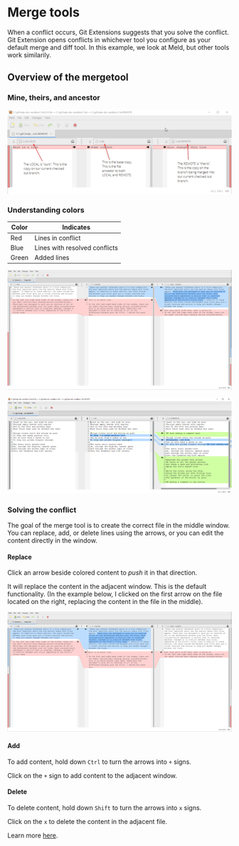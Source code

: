 # Merge tools

When a conflict occurs, Git Extensions suggests that you solve the conflict. Git Extension opens conflicts in whichever tool you configure as your default merge and diff tool. In this example, we look at Meld, but other tools work similarily.

## Overview of the mergetool

### Mine, theirs, and ancestor

![meld](images/meld-windows.png)

### Understanding colors

|Color | Indicates|
|---    |---    |
|Red|Lines in conflict|
|Blue|Lines with resolved conflicts|
|Green|Added lines|

![meld](images/meld-red.png)

![meld](images/meld-green.png)

### Solving the conflict

The goal of the merge tool is to create the correct file in the middle window. You can replace, add, or delete lines using the arrows, or you can edit the content directly in the window.

#### Replace

Click an arrow beside colored content to _push_ it in that direction.

It will replace the content in the adjacent window. This is the default functionality. (In the example below, I clicked on the first arrow on the file located on the right, replacing the content in the file in the middle).

![meld](images/meld-replace.png)

#### Add

To add content, hold down `Ctrl` to turn the arrows into `+` signs.

Click on the `+` sign to add content to the adjacent window.

#### Delete

To delete content, hold down `Shift` to turn the arrows into `x` signs.

Click on the `x` to delete the content in the adjacent file.

Learn more [here](http://meldmerge.org/help/file-mode.html).
